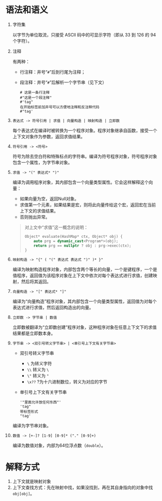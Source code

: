 # 语法和语义

1. 字符集

   以字节为单位取流，只接受 ASCII 码中的可显示字符（即从 33 到 126 的 94 个字符）。

2. 注释

   有两种：

   - 行注释：井号“`#`”后到行尾为注释；

   - 段注释：井号“`#`”后解析一个字节串（见下文）

     ```
     # 这是一条行注释
     #"这是一个段注释"
     #'tag"
     在开始标签前加井号可以方便地注释和反注释代码
     #"tag'
     ```

3. `表达式 -> 符号引用 | 求值 | 向量构造 | 映射构造 | 立即数`

   每个表达式在编译时被转换为一个程序对象。程序对象继承自函数，接受一个上下文对象作为参数，返回求值结果。

4. `符号引用 -> <符号>`

   符号为除去空白符和特殊标点的字符串。编译为符号程序对象，符号程序对象包含一个属性，为字节串对象。

5. `求值 -> "(" 表达式* ")"`

   编译为调用程序对象，其内部包含一个向量类型属性。它会这样解释这个向量：

   - 如果向量为空，返回Null对象。
   - 求值第一个元素，如果结果是宏，则将此向量传给这个宏，返回宏在当前上下文的求值结果。
   - 否则抛出异常。

   > 对上文中“求值”这一概念的说明：
   >
   > ```c++
   > Object* evaluate(HashMap* ctx, Object* obj) {
   >     auto prg = dynamic_cast<Program*>(obj);
   >     return prg == nullptr ? obj : prg->exec(ctx);
   > }
   > ```

6. `映射构造 -> "{" ( "(" 表达式 表达式 ")" )* }"`

   编译为映射构造程序对象，内部包含两个等长的向量，一个是键程序，一个是值程序，返回值为该程序对象在上下文中依次对每个表达式进行求值，创建映射，然后将其返回。

7. `向量构造 -> "[" 表达式* "]"`

   编译为“向量构造”程序对象，其内部包含一个向量类型属性，返回值为对每个表达式进行求值，然后返回构造出的向量。

8. `立即数 -> 字节串 | 数值`

   立即数被翻译为“立即数创建”程序对象，这种程序对象在任意上下文下的求值结果都是立即数本身。

9. `字节串 -> <双引号转义字节串> | <单引号上下文有关字节串>`

   - 双引号转义字节串

     - `\` 为转义字符
     - `\\` 转义为 `\`
     - `\"` 转义为 `"`
     - `\x??` ?为十六进制数位，转义为对应的字节

   - 单引号上下文有关字节串

     ```
     '"里面允许放任何东西"'
     'tag"
     带标签形式
     "tag'
     ```

   编译为字节串对象。

10. `数值 -> [+-]? [1-9] [0-9]* ("." [0-9]+)`

    编译为数值对象，内部为64位浮点数（`double`）。


# 解释方式

1. 上下文就是映射对象
1. 上下文查找方式：先在映射中找，如果没找到，再在其自身指向的对象中找`obj[obj]`。

